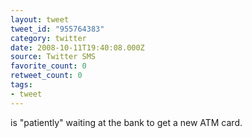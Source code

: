 ```yaml
---
layout: tweet
tweet_id: "955764383"
category: twitter
date: 2008-10-11T19:40:08.000Z
source: Twitter SMS
favorite_count: 0
retweet_count: 0
tags:
- tweet
---
```


is "patiently" waiting at the bank to get a new ATM card.
